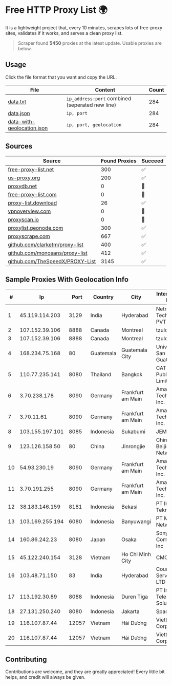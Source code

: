 
# Free HTTP Proxy List 🌍

It is a lightweight project that, every 10 minutes, scrapes lots of free-proxy sites, validates if it works, and serves a clean proxy list.


> Scraper found **5450** proxies at the latest update. Usable proxies are below.

## Usage

Click the file format that you want and copy the URL.


|File|Content|Count|
|----|-------|-----|
|[data.txt](https://raw.githubusercontent.com/themiralay/Proxy-List-World/master/data.txt)|`ip_address:port` combined (seperated new line)|284|
|[data.json](https://raw.githubusercontent.com/themiralay/Proxy-List-World/master/data.json)|`ip, port`|284|
|[data-with-geolocation.json](https://raw.githubusercontent.com/themiralay/Proxy-List-World/master/data-with-geolocation.json)|`ip, port, geolocation`|284|

## Sources

|Source|Found Proxies|Succeed|
|------|-------------|-------|
|[free-proxy-list.net](https://free-proxy-list.net)|300|✅|
|[us-proxy.org](https://www.us-proxy.org)|200|✅|
|[proxydb.net](http://proxydb.net)|0|🚫|
|[free-proxy-list.com](https://free-proxy-list.com/?page=&port=&type%5B%5D=http&type%5B%5D=https&up_time=0&search=Search)|0|🚫|
|[proxy-list.download](https://www.proxy-list.download/HTTP)|26|✅|
|[vpnoverview.com](https://vpnoverview.com/privacy/anonymous-browsing/free-proxy-servers)|0|🚫|
|[proxyscan.io](https://www.proxyscan.io)|0|🚫|
|[proxylist.geonode.com](https://proxylist.geonode.com/api/proxy-list?limit=300&page=1&sort_by=lastChecked&sort_type=desc&protocols=http,https)|300|✅|
|[proxyscrape.com](https://api.proxyscrape.com/v2/?request=displayproxies&protocol=http&timeout=10000&country=all&ssl=all&anonymity=all)|667|✅|
|[github.com/clarketm/proxy-list](https://raw.githubusercontent.com/clarketm/proxy-list/master/proxy-list-raw.txt)|400|✅|
|[github.com/monosans/proxy-list](https://raw.githubusercontent.com/monosans/proxy-list/main/proxies/http.txt)|412|✅|
|[github.com/TheSpeedX/PROXY-List](https://raw.githubusercontent.com/TheSpeedX/PROXY-List/master/http.txt)|3145|✅|


## Sample Proxies With Geolocation Info

|#|Ip|Port|Country|City|Internet Service Provider|
|-|--|----|-------|----|-------------------------|
|1|45.119.114.203|3129|India|Hyderabad|Netrun Technologies PVT LTD|
|2|107.152.39.106|8888|Canada|Montreal|tzulo, inc.|
|3|107.152.39.106|8888|Canada|Montreal|tzulo, inc.|
|4|168.234.75.168|80|Guatemala|Guatemala City|Universidad de San Carlos de Guatemala|
|5|110.77.235.141|8080|Thailand|Bangkok|CAT Telecom Public Company Limited|
|6|3.70.238.178|8090|Germany|Frankfurt am Main|Amazon Technologies Inc.|
|7|3.70.11.61|8090|Germany|Frankfurt am Main|Amazon Technologies Inc.|
|8|103.155.197.101|8085|Indonesia|Sukabumi|JEMBATANDATA|
|9|123.126.158.50|80|China|Jinrongjie|China Unicom Beijing Province Network|
|10|54.93.230.19|8090|Germany|Frankfurt am Main|Amazon Technologies Inc.|
|11|3.70.191.255|8090|Germany|Frankfurt am Main|Amazon Technologies Inc.|
|12|38.183.146.159|8181|Indonesia|Bekasi|PT Ikhlas Cipta Teknologi|
|13|103.169.255.194|6080|Indonesia|Banyuwangi|PT Master Star Network|
|14|160.86.242.23|8080|Japan|Osaka|Sony Network Communications Inc|
|15|45.122.240.154|3128|Vietnam|Ho Chi Minh City|CMCTELECOM|
|16|103.48.71.150|83|India|Hyderabad|Country Online Services PVT LTD|
|17|113.192.30.89|8088|Indonesia|Duren Tiga|PT Indo Telemedia Solusi|
|18|27.131.250.240|8080|Indonesia|Jakarta|SpaceX Starlink|
|19|116.107.87.44|12057|Vietnam|Hải Dương|Viettel Corporation|
|20|116.107.87.44|12057|Vietnam|Hải Dương|Viettel Corporation|



## Contributing

Contributions are welcome, and they are greatly appreciated! Every
little bit helps, and credit will always be given.

